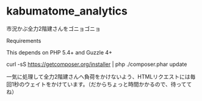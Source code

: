 kabumatome_analytics
====================

市況かぶ全力2階建さんをゴニョゴニョ

Requirements

This depends on PHP 5.4+ and Guzzle 4+


curl -sS https://getcomposer.org/installer | php
./composer.phar update



一気に処理して全力2階建さんへ負荷をかけないよう、HTMLリクエストには毎回1秒のウェイトをかけています。（だからちょっと時間かかるので、待っててね）